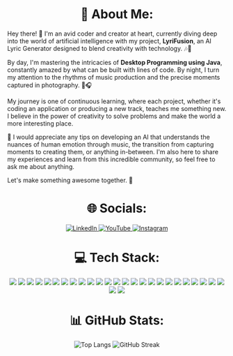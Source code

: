 
<h1 align="center">💫 About Me: </h1>

Hey there! 👋 I'm an avid coder and creator at heart, currently diving deep into the world of artificial intelligence with my project, **LyriFusion**, an AI Lyric Generator designed to blend creativity with technology. 🎶🤖

By day, I'm mastering the intricacies of **Desktop Programming using Java**, constantly amazed by what can be built with lines of code. By night, I turn my attention to the rhythms of music production and the precise moments captured in photography. 📸🎧

My journey is one of continuous learning, where each project, whether it's coding an application or producing a new track, teaches me something new. I believe in the power of creativity to solve problems and make the world a more interesting place.

💬 I would appreciate any tips on developing an AI that understands the nuances of human emotion through music, the transition from capturing moments to creating them, or anything in-between. I'm also here to share my experiences and learn from this incredible community, so feel free to ask me about anything.

Let's make something awesome together. 🚀


<h1 align="center">🌐 Socials: </h1>
<p align="center">
   <a href="https://www.linkedin.com/in/shefqet-cj-lame/">
    <img src="https://img.shields.io/badge/LinkedIn-%230077B5.svg?logo=linkedin&logoColor=white" alt="LinkedIn">
  </a>
  <a href="https://youtube.com/@themelodiccode">
    <img src="https://img.shields.io/badge/YouTube-%23FF0000.svg?logo=YouTube&logoColor=white" alt="YouTube">
  </a>
  <a href="https://instagram.com/themelodicc0de">
    <img src="https://img.shields.io/badge/Instagram-%23E4405F.svg?logo=Instagram&logoColor=white" alt="Instagram">
  </a>
</p>

<p></p>

<h1 align="center">💻 Tech Stack: </h1> 

<p align="center">
  <img src="https://img.shields.io/badge/java-%23ED8B00.svg?style=for-the-badge&logo=openjdk&logoColor=white">
  <img src="https://img.shields.io/badge/javascript-%23323330.svg?style=for-the-badge&logo=javascript&logoColor=%23F7DF1E">
  <img src="https://img.shields.io/badge/typescript-%23007ACC.svg?style=for-the-badge&logo=typescript&logoColor=white">
  <img src="https://img.shields.io/badge/python-3670A0?style=for-the-badge&logo=python&logoColor=ffdd54">
  <img src="https://img.shields.io/badge/html5-%23E34F26.svg?style=for-the-badge&logo=html5&logoColor=white">
  <img src="https://img.shields.io/badge/css3-%231572B6.svg?style=for-the-badge&logo=css3&logoColor=white">
  <img src="https://img.shields.io/badge/vercel-%23000000.svg?style=for-the-badge&logo=vercel&logoColor=white">
  <img src="https://img.shields.io/badge/netlify-%23000000.svg?style=for-the-badge&logo=netlify&logoColor=#00C7B7">
  <img src="https://img.shields.io/badge/Next-black?style=for-the-badge&logo=next.js&logoColor=white">
  <img src="https://img.shields.io/badge/NPM-%23CB3837.svg?style=for-the-badge&logo=npm&logoColor=white">
  <img src="https://img.shields.io/badge/node.js-6DA55F?style=for-the-badge&logo=node.js&logoColor=white">
  <img src="https://img.shields.io/badge/react-%2320232a.svg?style=for-the-badge&logo=react&logoColor=%2361DAFB">
  <img src="https://img.shields.io/badge/React_Router-CA4245?style=for-the-badge&logo=react-router&logoColor=white">
  <img src="https://img.shields.io/badge/React%20Hook%20Form-%23EC5990.svg?style=for-the-badge&logo=reacthookform&logoColor=white">
  <img src="https://img.shields.io/badge/redux-%23593d88.svg?style=for-the-badge&logo=redux&logoColor=white">
  <img src="https://img.shields.io/badge/styled--components-DB7093?style=for-the-badge&logo=styled-components&logoColor=white">
  <img src="https://img.shields.io/badge/tailwindcss-%2338B2AC.svg?style=for-the-badge&logo=tailwind-css&logoColor=white">
  <img src="https://img.shields.io/badge/vite-%23646CFF.svg?style=for-the-badge&logo=vite&logoColor=white">
  <img src="https://img.shields.io/badge/Firebase-039BE5?style=for-the-badge&logo=Firebase&logoColor=white">
  <img src="https://img.shields.io/badge/MongoDB-%234ea94b.svg?style=for-the-badge&logo=mongodb&logoColor=white">
  <img src="https://img.shields.io/badge/mysql-%2300000f.svg?style=for-the-badge&logo=mysql&logoColor=white">
  <img src="https://img.shields.io/badge/adobe%20illustrator-%23FF9A00.svg?style=for-the-badge&logo=adobe%20illustrator&logoColor=white">
  <img src="https://img.shields.io/badge/Adobe%20Lightroom-31A8FF.svg?style=for-the-badge&logo=Adobe%20Lightroom&logoColor=white">
  <img src="https://img.shields.io/badge/Adobe%20Lightroom%20Classic-31A8FF.svg?style=for-the-badge&logo=Adobe%20Lightroom%20Classic&logoColor=white">
  <img src="https://img.shields.io/badge/adobe%20photoshop-%2331A8FF.svg?style=for-the-badge&logo=adobe%20photoshop&logoColor=white">
  <img src="https://img.shields.io/badge/Adobe%20XD-470137?style=for-the-badge&logo=Adobe%20XD&logoColor=#FF61F6">
  <img src="https://img.shields.io/badge/Canva-%2300C4CC.svg?style=for-the-badge&logo=Canva&logoColor=white">
</p>

<h1 align="center"> 📊 GitHub Stats: </h1>

<p align="center" padding="10px">
  <img src="https://github-readme-stats.vercel.app/api/top-langs/?username=CetiJunior&theme=gruvbox&hide_border=false&include_all_commits=true&count_private=false&layout=compact" alt="Top Langs">
  <img src="https://github-readme-streak-stats.herokuapp.com/?user=CetiJunior&theme=gruvbox&hide_border=false" alt="GitHub Streak">
</p>
